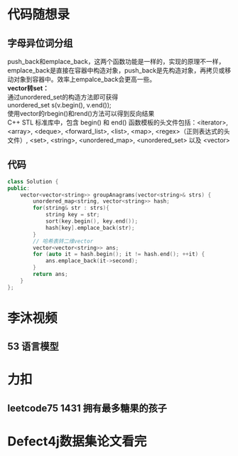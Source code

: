 # 代码随想录
## 字母异位词分组
push_back和emplace_back，这两个函数功能是一样的，实现的原理不一样，emplace_back是直接在容器中构造对象，push_back是先构造对象，再拷贝或移动对象到容器中。效率上empalce_back会更高一些。   
**vector转set：**   
通过unordered_set的构造方法即可获得   
unordered_set<int> s(v.begin(), v.end());   
使用vector的rbegin()和rend()方法可以得到反向结果   
C++ STL 标准库中，包含 begin() 和 end() 函数模板的头文件包括：\<iterator>, \<array>, \<deque>, \<forward_list>, \<list>, \<map>, \<regex>（正则表达式的头文件）, \<set>, \<string>, \<unordered_map>, \<unordered_set> 以及 &lt;vector>
## 代码
```c++ {.line-numbers}
class Solution {
public:
    vector<vector<string>> groupAnagrams(vector<string>& strs) {
        unordered_map<string, vector<string>> hash;
        for(string& str : strs){
            string key = str;
            sort(key.begin(), key.end());
            hash[key].emplace_back(str);
        }
        // 哈希表转二维vector
        vector<vector<string>> ans;
        for (auto it = hash.begin(); it != hash.end(); ++it) {
            ans.emplace_back(it->second);
        }
        return ans;
    }
};
```

# 李沐视频
## 53 语言模型

# 力扣
## leetcode75 1431 拥有最多糖果的孩子

# Defect4j数据集论文看完